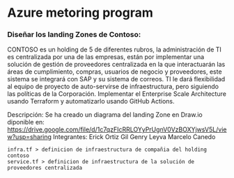 # Azure metoring program

### Diseñar los landing Zones de Contoso:

CONTOSO es un holding de 5  de diferentes rubros, la administración de TI es centralizada por una de las empresas, están por implementar una solución de gestión de proveedores centralizada en la que interactuarán las áreas de cumplimiento, compras, usuarios de negocio y proveedores, este sistema se integrará con SAP y su sistema de correos. TI le dará flexibilidad al equipo de proyecto de auto-servirse de infraestructura, pero siguiendo las políticas de la Corporación.
Implementar el Enterprise Scale Architecture usando Terraform y automatizarlo usando GitHub Actions.

Descripción:
Se ha creado un diagrama del landing Zone en Draw.io diponible en:
https://drive.google.com/file/d/1c7qzFIcRRLOYyPrUgnV0VzBOXYjwsV5L/view?usp=sharing
Integrantes:
Erick Ortiz Gil
Genry Leyva
Marcelo Canedo

``` 
infra.tf > definicion de infraestructura de compañia del holding contoso
service.tf > definicion de infraestructura de la solución de proveedores centralizada
``` 


